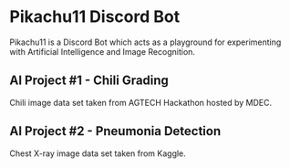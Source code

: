 # Pikachu11 Discord Bot
Pikachu11 is a Discord Bot which acts as a playground for experimenting with Artificial Intelligence and Image Recognition.

## AI Project #1 - Chili Grading
<insert screenshot>
Chili image data set taken from AGTECH Hackathon hosted by MDEC.



## AI Project #2 - Pneumonia Detection
<insert screenshot>
Chest X-ray image data set taken from Kaggle.
